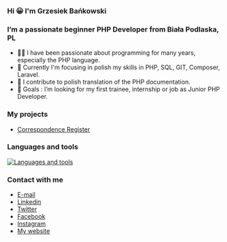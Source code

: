 ### Hi 😀 I'm Grzesiek Bańkowski

### I’m a passionate beginner PHP Developer from Biała Podlaska, PL

- 👨‍💻 I have been passionate about programming for many years, especially the PHP language.
- 🌱 Currently I'm focusing in polish my skills in PHP, SQL, GIT, Composer, Laravel.
- 💚 I contribute to polish translation of the PHP documentation.
- 🎯 Goals : I’m looking for my first trainee, internship or job as Junior PHP Developer.

### My projects

- [Correspondence Register](https://github.com/grzegorz-bankowski/correspondence-register)

### Languages and tools

[![Languages and tools](https://skillicons.dev/icons?i=php,laravel,html,css,mysql,git,vscode,phpstorm)](https://skillicons.dev)

### Contact with me

- [E-mail](mailto:grzegorz@bankowski.dev)
- [Linkedin](https://www.linkedin.com/in/grzegorz-bankowski)
- [Twitter](https://twitter.com/g_bankowski)
- [Facebook](https://www.facebook.com/grzegorz.bankowski.fb)
- [Instagram](https://www.instagram.com/grzegorz.bankowski)
- [My website](https://bankowski.dev)
